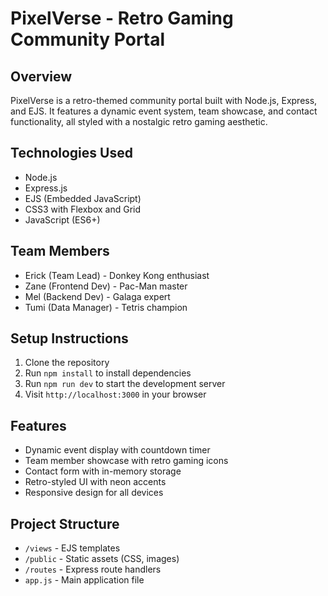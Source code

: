 # PixelVerse - Retro Gaming Community Portal

## Overview
PixelVerse is a retro-themed community portal built with Node.js, Express, and EJS. It features a dynamic event system, team showcase, and contact functionality, all styled with a nostalgic retro gaming aesthetic.

## Technologies Used
- Node.js
- Express.js
- EJS (Embedded JavaScript)
- CSS3 with Flexbox and Grid
- JavaScript (ES6+)

## Team Members
- Erick (Team Lead) - Donkey Kong enthusiast
- Zane (Frontend Dev) - Pac-Man master
- Mel (Backend Dev) - Galaga expert
- Tumi (Data Manager) - Tetris champion

## Setup Instructions
1. Clone the repository
2. Run `npm install` to install dependencies
3. Run `npm run dev` to start the development server
4. Visit `http://localhost:3000` in your browser

## Features
- Dynamic event display with countdown timer
- Team member showcase with retro gaming icons
- Contact form with in-memory storage
- Retro-styled UI with neon accents
- Responsive design for all devices

## Project Structure
- `/views` - EJS templates
- `/public` - Static assets (CSS, images)
- `/routes` - Express route handlers
- `app.js` - Main application file
